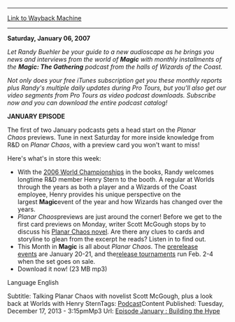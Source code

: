 
---
[Link to Wayback Machine](https://web.archive.org/web/20160301033132/http://magic.wizards.com/en/articles/podcasts/148661)

[_metadata_:description]:- "Saturday, January 06, 2007 Let Randy Buehler be your guide to a new audioscape as he brings you news and interviews from the world of Magic with monthly installments of the Magic: The Gathering podcast from the halls of Wizards of the Coast. Not only does your free iTunes subscription get you these monthly reports plus Randy's multiple daily updates during Pro Tours, but you'll also get our video segments from Pro Tours as video podcast downloads. Subscribe now and you can download the entire podcast catalog!"
[_metadata_:generator]:- "Drupal 7 (http://drupal.org)"
[_metadata_:node]:- "148661"
[_metadata_:source]:- "article"
[_metadata_:title]:- "Building the Hype"
[_metadata_:wayback_capture_timestamp]:- "2016-03-01 03:31:32"
[_metadata_:wayback_raw_url]:- "https://web.archive.org/web/20160301033132id_/http://magic.wizards.com/en/articles/podcasts/148661"
[_metadata_:wayback_url]:- "http://magic.wizards.com/en/articles/podcasts/148661"
---





**Saturday, January 06, 2007**


*Let Randy Buehler be your guide to a new audioscape as he brings you news and interviews from the world of **Magic** with monthly installments of the **Magic: The Gathering** podcast from the halls of Wizards of the Coast.*


*Not only does your free iTunes subscription get you these monthly reports plus Randy's multiple daily updates during Pro Tours, but you'll also get our video segments from Pro Tours as video podcast downloads. Subscribe now and you can download the entire podcast catalog!*


**JANUARY EPISODE**


The first of two January podcasts gets a head start on the *Planar Chaos* previews. Tune in next Saturday for more inside knowledge from R&D on *Planar Chaos*, with a preview card you won't want to miss!


Here's what's in store this week:


* With the [2006 World Championships](http://archive.wizards.com/Magic/Magazine/Events.aspx?x=mtgevent/worlds06/welcome) in the books, Randy welcomes longtime R&D member Henry Stern to the booth. A regular at Worlds through the years as both a player and a Wizards of the Coast employee, Henry provides his unique perspective on the largest **Magic**event of the year and how Wizards has changed over the years.
* *Planar Chaos*previews are just around the corner! Before we get to the first card previews on Monday, writer Scott McGough stops by to discuss his [Planar Chaos novel](http://ww2.wizards.com/books/wizards/products/?doc=959157400). Are there any clues to cards and storyline to glean from the excerpt he reads? Listen in to find out.
* This Month in **Magic** is all about *Planar Chaos*. The [prerelease events](http://archive.wizards.com/Magic/Magazine/Article.aspx?x=mtgcom/prerelease/planarchaos) are January 20-21, and the[release tournaments](http://archive.wizards.com/Magic/Magazine/Article.aspx?x=mtgcom/release/planarchaos) run Feb. 2-4 when the set goes on sale.
* Download it now! (23 MB mp3)

Language 
 English

Subtitle: Talking Planar Chaos with novelist Scott McGough, plus a look back at Worlds with Henry SternTags: [Podcast](/en/tags/podcast-0)Content Published: Tuesday, December 17, 2013 - 3:15pmMp3 Url: [Episode January : Building the Hype](http://webcast2.wizards.com/podcasts/mtgstudio/mtgpodcast_jan1_ne.mp3)  

 
